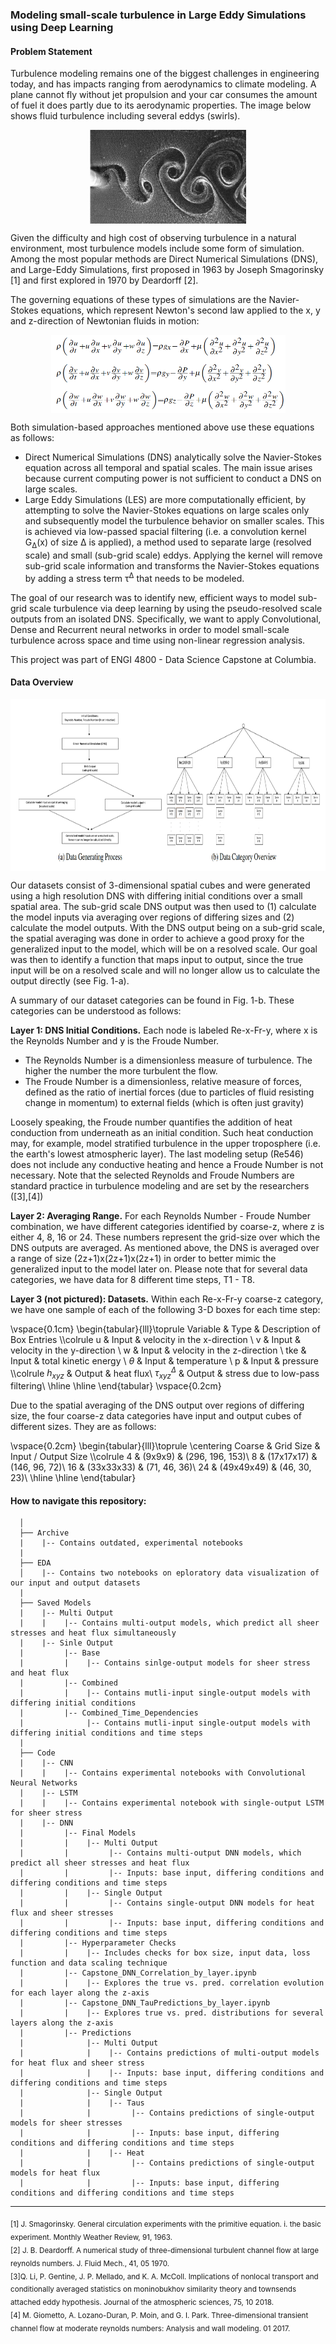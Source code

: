 ### Modeling small-scale turbulence in Large Eddy Simulations using Deep Learning
      
#### Problem Statement
Turbulence modeling remains one of the biggest challenges in engineering today, and has impacts ranging from aerodynamics to climate modeling. A plane cannot fly without jet propulsion and your car consumes the amount of fuel it does partly due to its aerodynamic properties. The image below shows fluid turbulence including several eddys (swirls).

<p align="center">
<img src="Images/Turbulence.png" style="display: block; margin: auto;" height="150" width="250" />

Given the difficulty and high cost of observing turbulence in a natural environment, most turbulence models include some form of simulation. Among the most popular methods are Direct Numerical Simulations (DNS), and Large-Eddy Simulations, first proposed in 1963 by Joseph Smagorinsky [1] and first explored in 1970 by Deardorff [2].

The governing equations of these types of simulations are the Navier-Stokes equations, which represent Newton's second law applied to the x, y and z-direction of Newtonian fluids in motion:

<p align="center">
<img src="Images/Navier_Stokes.png" style="display: block; margin: auto;" height="125" width="375" />

Both simulation-based approaches mentioned above use these equations as follows:

* Direct Numerical Simulations (DNS) analytically solve the Navier-Stokes equation across all temporal and spatial scales. The main issue arises because current computing power is not sufficient to conduct a DNS on large scales.
* Large Eddy Simulations (LES) are more computationally efficient, by attempting to solve the Navier-Stokes equations on large scales only and subsequently  model the turbulence behavior on smaller scales. This is achieved via low-passed spacial filtering (i.e. a convolution kernel <bdi>G<sub>&Delta;</sub>(x)</bdi> of size <bdi>&Delta;</bdi> is applied), a method used to separate large (resolved scale) and small (sub-grid scale) eddys. Applying the kernel will remove sub-grid scale information and transforms the Navier-Stokes equations by adding a stress term <bdi>&tau;<sup>&Delta;</sup></bdi> that needs to be modeled. 

The goal of our research was to identify new, efficient ways to model sub-grid scale turbulence via deep learning by using the pseudo-resolved scale outputs from an isolated DNS. Specifically, we want to apply Convolutional, Dense and Recurrent neural networks in order to model small-scale turbulence across space and time using non-linear regression analysis.

This project was part of ENGI 4800 - Data Science Capstone at Columbia.

#### Data Overview

<p align="center">
<img src="Images/Data_Overview.png" style="display: block; margin: auto;" height="275" width="800" />

Our datasets consist of 3-dimensional spatial cubes and  were generated using a high resolution DNS with differing initial conditions over a small spatial area. The sub-grid scale DNS output was then used to (1) calculate the model inputs via averaging over regions of differing sizes and (2) calculate the model outputs. With the DNS output being on a sub-grid scale, the spatial averaging was done in order to achieve a good proxy for the generalized input to the model, which will be on a resolved scale. Our goal was then to identify a function that maps input to output, since the true input will be on a resolved scale and will no longer allow us to calculate the output directly (see Fig. 1-a).

A summary of our dataset categories can be found in Fig. 1-b. These categories can be understood as follows:

<b>Layer 1: DNS Initial Conditions.</b> Each node is labeled Re-x-Fr-y, where x is the Reynolds Number and y is the Froude Number.
* The Reynolds Number is a dimensionless measure of turbulence. The higher the number the more turbulent the flow.
* The Froude Number is a dimensionless, relative measure of forces, defined as the ratio of inertial forces (due to particles of fluid resisting change in momentum) to external fields (which is often just gravity)

Loosely speaking, the Froude number quantifies the addition of heat conduction from underneath as an initial condition. Such heat conduction may, for example, model stratified turbulence in the upper troposphere (i.e. the earth's lowest atmospheric layer). The last modeling setup (Re546) does not include any conductive heating and hence a Froude Number is not necessary. Note that the selected Reynolds and Froude Numbers are standard practice in turbulence modeling and are set by the researchers ([3],[4])

<b>Layer 2: Averaging Range.</b> For each Reynolds Number - Froude Number combination, we have different categories identified by coarse-z, where z is either 4, 8, 16 or 24. These numbers represent the grid-size over which the DNS outputs are averaged. As mentioned above, the DNS is averaged over a range of size (2z+1)x(2z+1)x(2z+1) in order to better mimic the generalized input to the model later on. Please note that for several data categories, we have data for 8 different time steps, T1 - T8.

<b>Layer 3 (not pictured): Datasets.</b> Within each Re-x-Fr-y coarse-z category, we have one sample of each of the following 3-D boxes for each time step:

\vspace{0.1cm}
\begin{tabular}{lll}\toprule
Variable 	& Type    & Description of Box Entries \\\colrule
 u 			& Input   & velocity in the x-direction \\
 v 			& Input   & velocity in the y-direction \\
 w 			& Input   & velocity in the z-direction \\
 tke 		& Input   & total kinetic energy        \\
 $\theta$ 	& Input   & temperature \\
 p 			& Input	  & pressure	\\\colrule
 $h_{xyz}$ 	& Output  & heat flux\\
 $\tau^{\Delta}_{xyz}$ 	& Output & stress due to low-pass filtering\\
\hline \hline
\end{tabular}
\vspace{0.2cm}

Due to the spatial averaging of the DNS output over regions of differing size, the four coarse-z data categories have input and output cubes of different sizes. They are as follows:

\vspace{0.2cm}
\begin{tabular}{lll}\toprule
\centering
Coarse 	& Grid Size & Input / Output Size \\\colrule
 4 	& (9x9x9)    &  (296, 196, 153)\\
 8 	& (17x17x17) &  (146, 96, 72)\\
 16 & (33x33x33) & 	(71, 46, 36)\\
 24 & (49x49x49) &  (46, 30, 23)\\
\hline \hline
\end{tabular}


#### How to navigate this repository:

      │
      ├── Archive
      |    |-- Contains outdated, experimental notebooks
      |
      ├── EDA
      │    |-- Contains two notebooks on eploratory data visualization of our input and output datasets
      |
      ├── Saved Models
      |    |-- Multi Output
      |    |    |-- Contains multi-output models, which predict all sheer stresses and heat flux simultaneously
      |    |-- Sinle Output
      |         |-- Base
      |         |    |-- Contains sinlge-output models for sheer stress and heat flux
      |         |-- Combined
      |         |    |-- Contains mutli-input single-output models with differing initial conditions
      |         |-- Combined_Time_Dependencies
      |              |-- Contains mutli-input single-output models with differing initial conditions and time steps
      |
      ├── Code
      |    |-- CNN
      |    |    |-- Contains experimental notebooks with Convolutional Neural Networks
      |    |-- LSTM
      |    |    |-- Contains experimental notebook with single-output LSTM for sheer stress
      |    |-- DNN
      |         |-- Final Models
      |         |    |-- Multi Output
      |         |         |-- Contains multi-output DNN models, which predict all sheer stresses and heat flux
      |         |         |-- Inputs: base input, differing conditions and differing conditions and time steps
      |         |    |-- Single Output
      |         |         |-- Contains single-output DNN models for heat flux and sheer stresses
      |         |         |-- Inputs: base input, differing conditions and differing conditions and time steps
      |         |-- Hyperparameter Checks
      |         |    |-- Includes checks for box size, input data, loss function and data scaling technique
      |         |-- Capstone_DNN_Correlation_by_layer.ipynb
      |         |    |-- Explores the true vs. pred. correlation evolution for each layer along the z-axis
      |         |-- Capstone_DNN_TauPredictions_by_layer.ipynb
      |         |    |-- Explores true vs. pred. distributions for several layers along the z-axis
      |         |-- Predictions
      |              |-- Multi Output
      |              |    |-- Contains predictions of multi-output models for heat flux and sheer stress
      |              |    |-- Inputs: base input, differing conditions and differing conditions and time steps
      |              |-- Single Output
      |              |    |-- Taus
      |              |         |-- Contains predictions of single-output models for sheer stresses
      |              |         |-- Inputs: base input, differing conditions and differing conditions and time steps
      |              |    |-- Heat
      |              |         |-- Contains predictions of single-output models for heat flux
      |              |         |-- Inputs: base input, differing conditions and differing conditions and time steps

--------------------------------
<sub>[1] J. Smagorinsky. General circulation experiments with the primitive equation. i. the basic experiment. Monthly Weather Review, 91, 1963.<br/></sub>
<sub>[2] J. B. Deardorff. A numerical study of three-dimensional turbulent channel flow at large reynolds numbers. J. Fluid Mech., 41, 05 1970.<br/></sub>
<sub>[3]Q. Li, P. Gentine, J. P. Mellado, and K. A. McColl. Implications of nonlocal transport and conditionally averaged statistics on moninobukhov similarity theory and townsends attached eddy hypothesis. Journal of the atmospheric sciences, 75, 10 2018.<br/></sub>
<sub>[4] M. Giometto, A. Lozano-Duran, P. Moin, and G. I. Park. Three-dimensional transient channel flow at moderate reynolds numbers: Analysis and wall modeling. 01 2017.<br/></sub>
